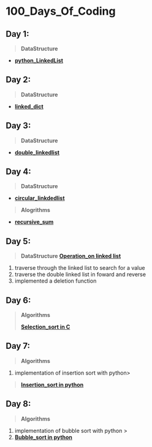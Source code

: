 # 100_Days_Of_Coding
## Day 1:
> **DataStructure**
- [**python_LinkedList**](DataStructure/linkedList.py)
## Day 2:
> **DataStructure**
- [**linked_dict**](DataStructure/%20linkedDict_in_C/)
## Day 3:
> **DataStructure**
- [**double_linkedlist**](DataStructure/DoubleLinkedList.py)
## Day 4:
> **DataStructure**
- [**circular_linkdedlist**](DataStructure/CircularDLL.py)
> **Alogrithms**
- [**recursive_sum**](ALGOS/recursions/sum_of_list.py)
## Day 5:
> **DataStructure**
> [**Operation_on linked list**](DataStructure/DoubleLinkedList.py)
1. traverse through the linked list to search for a value
2. traverse the double linked list in foward and reverse
3. implemented a deletion function
## Day 6:
> **Algorithms**
> 
> [**Selection_sort in C**](ALGOS/selection_sort.c)
> 
## Day 7:
> **Algorithms**
1. implementation of insertion sort with python> 
> [**Insertion_sort in python**](ALGOS/insertion_sort.py)
## Day 8:
> **Algorithms**
1. implementation of bubble sort with python >
2. [**Bubble_sort in python**](ALGOS/bubble_sort.py)

